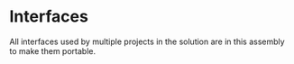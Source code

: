 # Interfaces
All interfaces used by multiple projects in the solution are in this assembly to make them portable.
